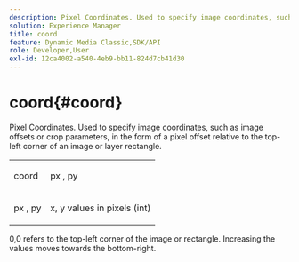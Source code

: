 ```yaml
---
description: Pixel Coordinates. Used to specify image coordinates, such as image offsets or crop parameters, in form of a pixel offset relative to the top-left corner of an image or layer rectangle.
solution: Experience Manager
title: coord
feature: Dynamic Media Classic,SDK/API
role: Developer,User
exl-id: 12ca4002-a540-4eb9-bb11-824d7cb41d30
---
```

# coord{#coord}

Pixel Coordinates. Used to specify image coordinates, such as image offsets or crop parameters, in the form of a pixel offset relative to the top-left corner of an image or layer rectangle.

<table id="simpletable_A686120953124ACB8803CB9C877252AB"> 
 <tr class="strow"> 
  <td class="stentry"> <p><span class="codeph"> <span class="varname"> coord</span> </span> </p> </td> 
  <td class="stentry"> <p><span class="codeph"> <span class="varname"> px</span> </span>, <span class="codeph"><span class="varname"> py</span></span> </p></td> 
 </tr> 
 <tr class="strow"> 
  <td class="stentry"> <p><span class="codeph"> <span class="varname"> px</span> </span>, <span class="codeph"><span class="varname"> py</span></span> </p></td> 
  <td class="stentry"> <p><span class="varname"> x</span>, <span class="varname"> y</span> values in pixels (int) </p></td> 
 </tr> 
</table>

0,0 refers to the top-left corner of the image or rectangle. Increasing the values moves towards the bottom-right.
